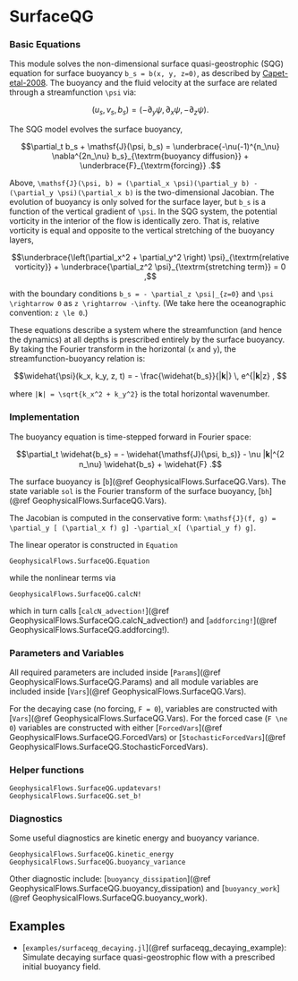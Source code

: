 # SurfaceQG

### Basic Equations

This module solves the non-dimensional surface quasi-geostrophic (SQG) equation for surface 
buoyancy ``b_s = b(x, y, z=0)``, as described by [Capet-etal-2008](@citet). The buoyancy and the fluid 
velocity at the surface are related through a streamfunction ``\psi`` via:

```math
(u_s, v_s, b_s) = (-\partial_y \psi, \partial_x \psi, -\partial_z \psi) .
```

The SQG model evolves the surface buoyancy,

```math
\partial_t b_s + \mathsf{J}(\psi, b_s) = \underbrace{-\nu(-1)^{n_\nu} \nabla^{2n_\nu} b_s}_{\textrm{buoyancy diffusion}} + \underbrace{F}_{\textrm{forcing}} .
```

Above, ``\mathsf{J}(\psi, b) = (\partial_x \psi)(\partial_y b) - (\partial_y \psi)(\partial_x b)`` 
is the two-dimensional Jacobian. The evolution of buoyancy is only solved for the surface 
layer, but ``b_s`` is a function of the vertical gradient of ``\psi``. In the SQG system, the 
potential vorticity in the interior of the flow is identically zero. That is, relative vorticity 
is equal and opposite to the vertical stretching of the buoyancy layers,

```math
\underbrace{\left(\partial_x^2 + \partial_y^2 \right) \psi}_{\textrm{relative vorticity}} + \underbrace{\partial_z^2 \psi}_{\textrm{stretching term}} = 0 ,
```

with the boundary conditions ``b_s = - \partial_z \psi|_{z=0}`` and ``\psi \rightarrow 0`` as ``z \rightarrow -\infty``. (We take here the oceanographic convention: ``z \le 0``.)

These equations describe a system where the streamfunction (and hence the dynamics) at all depths is prescribed entirely by the surface buoyancy. By taking the Fourier transform in the horizontal (``x`` and ``y``), the streamfunction-buoyancy relation is:

```math
\widehat{\psi}(k_x, k_y, z, t) = - \frac{\widehat{b_s}}{|𝐤|} \, e^{|𝐤|z} , 
```

where ``|𝐤| = \sqrt{k_x^2 + k_y^2}`` is the total horizontal wavenumber.

### Implementation

The buoyancy equation is time-stepped forward in Fourier space:

```math
\partial_t \widehat{b_s} = - \widehat{\mathsf{J}(\psi, b_s)} - \nu |𝐤|^{2 n_\nu} \widehat{b_s} + \widehat{F} .
```

The surface buoyancy is [`b`](@ref GeophysicalFlows.SurfaceQG.Vars). The state variable 
`sol` is the Fourier transform of the surface buoyancy, [`bh`](@ref GeophysicalFlows.SurfaceQG.Vars).

The Jacobian is computed in the conservative form: ``\mathsf{J}(f, g) =
\partial_y [ (\partial_x f) g] -\partial_x[ (\partial_y f) g]``.

The linear operator is constructed in `Equation`

```@docs
GeophysicalFlows.SurfaceQG.Equation
```

while the nonlinear terms via 

```@docs
GeophysicalFlows.SurfaceQG.calcN!
```

which in turn calls [`calcN_advection!`](@ref GeophysicalFlows.SurfaceQG.calcN_advection!) 
and [`addforcing!`](@ref GeophysicalFlows.SurfaceQG.addforcing!).


### Parameters and Variables

All required parameters are included inside [`Params`](@ref GeophysicalFlows.SurfaceQG.Params)
and all module variables are included inside [`Vars`](@ref GeophysicalFlows.SurfaceQG.Vars).

For the decaying case (no forcing, ``F = 0``), variables are constructed with [`Vars`](@ref GeophysicalFlows.SurfaceQG.Vars).
For the forced case (``F \ne 0``) variables are constructed with either [`ForcedVars`](@ref GeophysicalFlows.SurfaceQG.ForcedVars)
or [`StochasticForcedVars`](@ref GeophysicalFlows.SurfaceQG.StochasticForcedVars).


### Helper functions

```@docs
GeophysicalFlows.SurfaceQG.updatevars!
GeophysicalFlows.SurfaceQG.set_b!
```


### Diagnostics

Some useful diagnostics are kinetic energy and buoyancy variance.

```@docs
GeophysicalFlows.SurfaceQG.kinetic_energy
GeophysicalFlows.SurfaceQG.buoyancy_variance
```

Other diagnostic include: [`buoyancy_dissipation`](@ref GeophysicalFlows.SurfaceQG.buoyancy_dissipation) and
[`buoyancy_work`](@ref GeophysicalFlows.SurfaceQG.buoyancy_work).


## Examples

- [`examples/surfaceqg_decaying.jl`](@ref surfaceqg_decaying_example): Simulate decaying surface quasi-geostrophic flow 
  with a prescribed initial buoyancy field.

